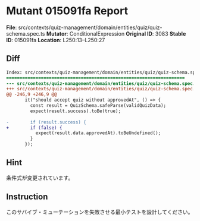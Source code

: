 # Mutant 015091fa Report

**File**: src/contexts/quiz-management/domain/entities/quiz/quiz-schema.spec.ts
**Mutator**: ConditionalExpression
**Original ID**: 3083
**Stable ID**: 015091fa
**Location**: L250:13–L250:27

## Diff

```diff
Index: src/contexts/quiz-management/domain/entities/quiz/quiz-schema.spec.ts
===================================================================
--- src/contexts/quiz-management/domain/entities/quiz/quiz-schema.spec.ts	original
+++ src/contexts/quiz-management/domain/entities/quiz/quiz-schema.spec.ts	mutated #3083
@@ -246,9 +246,9 @@
       it("should accept quiz without approvedAt", () => {
         const result = QuizSchema.safeParse(validQuizData);
         expect(result.success).toBe(true);
 
-        if (result.success) {
+        if (false) {
           expect(result.data.approvedAt).toBeUndefined();
         }
       });
```

## Hint

条件式が変更されています。

## Instruction

このサバイブ・ミューテーションを失敗させる最小テストを設計してください。
